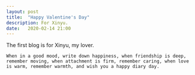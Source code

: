 ```yaml
---
layout: post
title:  "Happy Valentine's Day"
description: For Xinyu.
date:   2020-02-14 21:00
---
```


The first blog is for Xinyu, my lover.
```
When in a good mood, write down happiness, when friendship is deep, remember moving, when attachment is firm, remember caring, when love is warm, remember warmth, and wish you a happy diary day.
```
